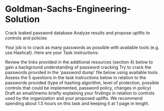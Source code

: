 # Goldman-Sachs-Engineering-Solution

Crack leaked password database
Analyze results and propose uplifts to controls and policies

Your job is to crack as many passwords as possible with available tools (e.g. use Hashcat). Here are your Task instructions:

Review the links provided in the additional resources (section 4) below to gain a background understanding of password cracking
Try to crack the passwords provided in the 'password dump' file below using available tools
Assess the 5 questions in the task instructions below in relation to the passwords provided (type of hashing algorithm, level of protection, possible controls that could be implemented, password policy, changes in policy)
Draft an email/memo briefly explaining your findings in relation to controls used by the organization and your proposed uplifts. We recommend spending about 1.5 hours on this task and keeping it at 1 page in length. 
